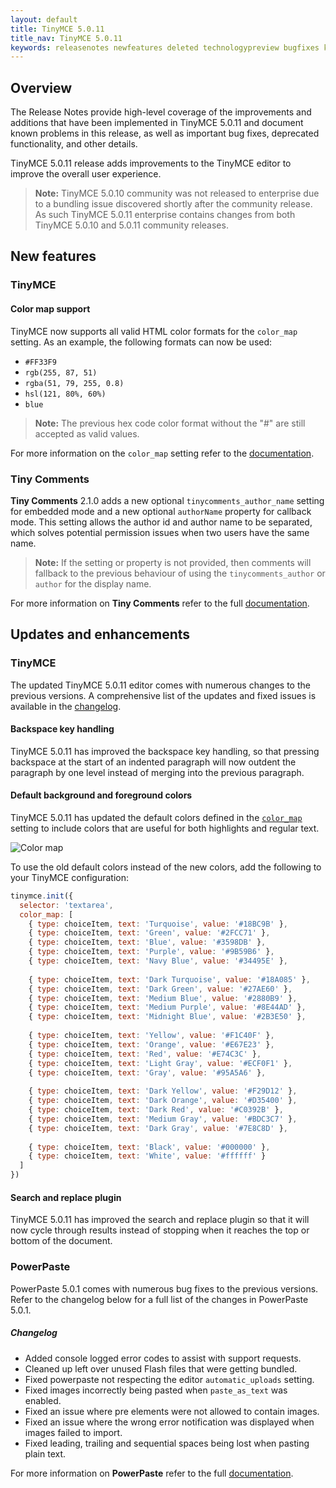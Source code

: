```yaml
---
layout: default
title: TinyMCE 5.0.11
title_nav: TinyMCE 5.0.11
keywords: releasenotes newfeatures deleted technologypreview bugfixes knownissues
---
```


## Overview

The Release Notes provide high-level coverage of the improvements and additions that have been implemented in TinyMCE 5.0.11 and document known problems in this release, as well as important bug fixes, deprecated functionality, and other details.

TinyMCE 5.0.11 release adds improvements to the TinyMCE editor to improve the overall user experience.

> **Note:** TinyMCE 5.0.10 community was not released to enterprise due to a bundling issue discovered shortly after the community release. As such TinyMCE 5.0.11 enterprise contains changes from both TinyMCE 5.0.10 and 5.0.11 community releases.

## New features

### TinyMCE

#### Color map support

TinyMCE now supports all valid HTML color formats for the `color_map` setting. As an example, the following formats can now be used:
* `#FF33F9`
* `rgb(255, 87, 51)`
* `rgba(51, 79, 255, 0.8)`
* `hsl(121, 80%, 60%)`
* `blue`

> **Note:** The previous hex code color format without the "#" are still accepted as valid values.

For more information on the `color_map` setting refer to the [documentation]({{site.baseurl}}/configure/content-appearance/#color_map).

### Tiny Comments

**Tiny Comments** 2.1.0 adds a new optional `tinycomments_author_name` setting for embedded mode and a new optional `authorName` property for callback mode. This setting allows the author id and author name to be separated, which solves potential permission issues when two users have the same name.

> **Note:** If the setting or property is not provided, then comments will fallback to the previous behaviour of using the `tinycomments_author` or `author` for the display name.

For more information on **Tiny Comments** refer to the full [documentation]({{site.baseurl}}/plugins/comments/).

## Updates and enhancements

### TinyMCE

The updated TinyMCE 5.0.11 editor comes with numerous changes to the previous versions. A comprehensive list of the updates and fixed issues is available in the [changelog]({{site.baseurl}}/changelog/#version5011july42019).

#### Backspace key handling

TinyMCE 5.0.11 has improved the backspace key handling, so that pressing backspace at the start of an indented paragraph will now outdent the paragraph by one level instead of merging into the previous paragraph.

#### Default background and foreground colors

TinyMCE 5.0.11 has updated the default colors defined in the [`color_map`]({{site.baseurl}}/configure/content-appearance/#color_map) setting to include colors that are useful for both highlights and regular text.

![Color map]({{site.baseurl}}/images/color-map-updated.png)

To use the old default colors instead of the new colors, add the following to your TinyMCE configuration:

```js
tinymce.init({
  selector: 'textarea',
  color_map: [
    { type: choiceItem, text: 'Turquoise', value: '#18BC9B' },
    { type: choiceItem, text: 'Green', value: '#2FCC71' },
    { type: choiceItem, text: 'Blue', value: '#3598DB' },
    { type: choiceItem, text: 'Purple', value: '#9B59B6' },
    { type: choiceItem, text: 'Navy Blue', value: '#34495E' },
  
    { type: choiceItem, text: 'Dark Turquoise', value: '#18A085' },
    { type: choiceItem, text: 'Dark Green', value: '#27AE60' },
    { type: choiceItem, text: 'Medium Blue', value: '#2880B9' },
    { type: choiceItem, text: 'Medium Purple', value: '#8E44AD' },
    { type: choiceItem, text: 'Midnight Blue', value: '#2B3E50' },
  
    { type: choiceItem, text: 'Yellow', value: '#F1C40F' },
    { type: choiceItem, text: 'Orange', value: '#E67E23' },
    { type: choiceItem, text: 'Red', value: '#E74C3C' },
    { type: choiceItem, text: 'Light Gray', value: '#ECF0F1' },
    { type: choiceItem, text: 'Gray', value: '#95A5A6' },
  
    { type: choiceItem, text: 'Dark Yellow', value: '#F29D12' },
    { type: choiceItem, text: 'Dark Orange', value: '#D35400' },
    { type: choiceItem, text: 'Dark Red', value: '#C0392B' },
    { type: choiceItem, text: 'Medium Gray', value: '#BDC3C7' },
    { type: choiceItem, text: 'Dark Gray', value: '#7E8C8D' },
  
    { type: choiceItem, text: 'Black', value: '#000000' },
    { type: choiceItem, text: 'White', value: '#ffffff' }
  ]
})
```

#### Search and replace plugin

TinyMCE 5.0.11 has improved the search and replace plugin so that it will now cycle through results instead of stopping when it reaches the top or bottom of the document. 

### PowerPaste

PowerPaste 5.0.1 comes with numerous bug fixes to the previous versions. Refer to the changelog below for a full list of the changes in PowerPaste 5.0.1.

##### Changelog

* Added console logged error codes to assist with support requests.
* Cleaned up left over unused Flash files that were getting bundled.
* Fixed powerpaste not respecting the editor `automatic_uploads` setting.
* Fixed images incorrectly being pasted when `paste_as_text` was enabled.
* Fixed an issue where pre elements were not allowed to contain images.
* Fixed an issue where the wrong error notification was displayed when images failed to import.
* Fixed leading, trailing and sequential spaces being lost when pasting plain text.

For more information on **PowerPaste** refer to the full [documentation]({{site.baseurl}}/plugins/powerpaste/).